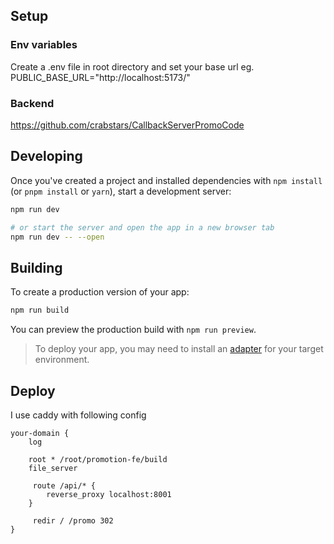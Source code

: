 ## Setup

### Env variables 
Create a .env file in root directory and set your base url
eg. PUBLIC_BASE_URL="http://localhost:5173/"

### Backend
https://github.com/crabstars/CallbackServerPromoCode

## Developing

Once you've created a project and installed dependencies with `npm install` (or `pnpm install` or `yarn`), start a development server:

```bash
npm run dev

# or start the server and open the app in a new browser tab
npm run dev -- --open
```

## Building

To create a production version of your app:

```bash
npm run build
```

You can preview the production build with `npm run preview`.

> To deploy your app, you may need to install an [adapter](https://kit.svelte.dev/docs/adapters) for your target environment.


## Deploy

I use caddy with following config

```
your-domain {
	log

	root * /root/promotion-fe/build
	file_server

     route /api/* {	
	    reverse_proxy localhost:8001
	}
 
     redir / /promo 302
}
```
